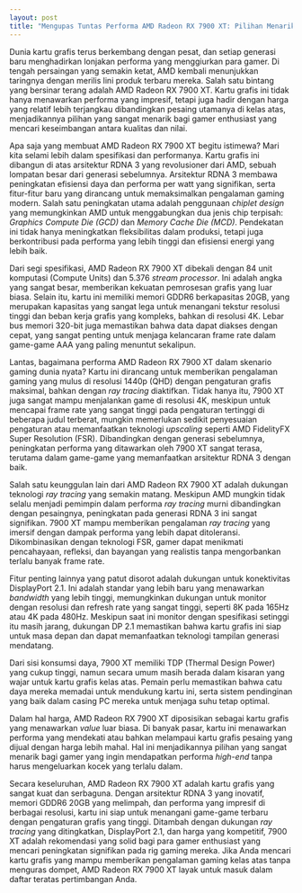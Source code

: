 ```yaml
---
layout: post
title: "Mengupas Tuntas Performa AMD Radeon RX 7900 XT: Pilihan Menarik untuk Gamer Enthusiast"
---
```


Dunia kartu grafis terus berkembang dengan pesat, dan setiap generasi baru menghadirkan lonjakan performa yang menggiurkan para gamer. Di tengah persaingan yang semakin ketat, AMD kembali menunjukkan taringnya dengan merilis lini produk terbaru mereka. Salah satu bintang yang bersinar terang adalah AMD Radeon RX 7900 XT. Kartu grafis ini tidak hanya menawarkan performa yang impresif, tetapi juga hadir dengan harga yang relatif lebih terjangkau dibandingkan pesaing utamanya di kelas atas, menjadikannya pilihan yang sangat menarik bagi gamer enthusiast yang mencari keseimbangan antara kualitas dan nilai.

Apa saja yang membuat AMD Radeon RX 7900 XT begitu istimewa? Mari kita selami lebih dalam spesifikasi dan performanya. Kartu grafis ini dibangun di atas arsitektur RDNA 3 yang revolusioner dari AMD, sebuah lompatan besar dari generasi sebelumnya. Arsitektur RDNA 3 membawa peningkatan efisiensi daya dan performa per watt yang signifikan, serta fitur-fitur baru yang dirancang untuk memaksimalkan pengalaman gaming modern. Salah satu peningkatan utama adalah penggunaan *chiplet design* yang memungkinkan AMD untuk menggabungkan dua jenis chip terpisah: *Graphics Compute Die (GCD)* dan *Memory Cache Die (MCD)*. Pendekatan ini tidak hanya meningkatkan fleksibilitas dalam produksi, tetapi juga berkontribusi pada performa yang lebih tinggi dan efisiensi energi yang lebih baik.

Dari segi spesifikasi, AMD Radeon RX 7900 XT dibekali dengan 84 unit komputasi (Compute Units) dan 5.376 *stream processor*. Ini adalah angka yang sangat besar, memberikan kekuatan pemrosesan grafis yang luar biasa. Selain itu, kartu ini memiliki memori GDDR6 berkapasitas 20GB, yang merupakan kapasitas yang sangat lega untuk menangani tekstur resolusi tinggi dan beban kerja grafis yang kompleks, bahkan di resolusi 4K. Lebar bus memori 320-bit juga memastikan bahwa data dapat diakses dengan cepat, yang sangat penting untuk menjaga kelancaran frame rate dalam game-game AAA yang paling menuntut sekalipun.

Lantas, bagaimana performa AMD Radeon RX 7900 XT dalam skenario gaming dunia nyata? Kartu ini dirancang untuk memberikan pengalaman gaming yang mulus di resolusi 1440p (QHD) dengan pengaturan grafis maksimal, bahkan dengan *ray tracing* diaktifkan. Tidak hanya itu, 7900 XT juga sangat mampu menjalankan game di resolusi 4K, meskipun untuk mencapai frame rate yang sangat tinggi pada pengaturan tertinggi di beberapa judul terberat, mungkin memerlukan sedikit penyesuaian pengaturan atau memanfaatkan teknologi *upscaling* seperti AMD FidelityFX Super Resolution (FSR). Dibandingkan dengan generasi sebelumnya, peningkatan performa yang ditawarkan oleh 7900 XT sangat terasa, terutama dalam game-game yang memanfaatkan arsitektur RDNA 3 dengan baik.

Salah satu keunggulan lain dari AMD Radeon RX 7900 XT adalah dukungan teknologi *ray tracing* yang semakin matang. Meskipun AMD mungkin tidak selalu menjadi pemimpin dalam performa *ray tracing* murni dibandingkan dengan pesaingnya, peningkatan pada generasi RDNA 3 ini sangat signifikan. 7900 XT mampu memberikan pengalaman *ray tracing* yang imersif dengan dampak performa yang lebih dapat ditoleransi. Dikombinasikan dengan teknologi FSR, gamer dapat menikmati pencahayaan, refleksi, dan bayangan yang realistis tanpa mengorbankan terlalu banyak frame rate.

Fitur penting lainnya yang patut disorot adalah dukungan untuk konektivitas DisplayPort 2.1. Ini adalah standar yang lebih baru yang menawarkan *bandwidth* yang lebih tinggi, memungkinkan dukungan untuk monitor dengan resolusi dan refresh rate yang sangat tinggi, seperti 8K pada 165Hz atau 4K pada 480Hz. Meskipun saat ini monitor dengan spesifikasi setinggi itu masih jarang, dukungan DP 2.1 memastikan bahwa kartu grafis ini siap untuk masa depan dan dapat memanfaatkan teknologi tampilan generasi mendatang.

Dari sisi konsumsi daya, 7900 XT memiliki TDP (Thermal Design Power) yang cukup tinggi, namun secara umum masih berada dalam kisaran yang wajar untuk kartu grafis kelas atas. Pemain perlu memastikan bahwa catu daya mereka memadai untuk mendukung kartu ini, serta sistem pendinginan yang baik dalam casing PC mereka untuk menjaga suhu tetap optimal.

Dalam hal harga, AMD Radeon RX 7900 XT diposisikan sebagai kartu grafis yang menawarkan *value* luar biasa. Di banyak pasar, kartu ini menawarkan performa yang mendekati atau bahkan melampaui kartu grafis pesaing yang dijual dengan harga lebih mahal. Hal ini menjadikannya pilihan yang sangat menarik bagi gamer yang ingin mendapatkan performa *high-end* tanpa harus mengeluarkan kocek yang terlalu dalam.

Secara keseluruhan, AMD Radeon RX 7900 XT adalah kartu grafis yang sangat kuat dan serbaguna. Dengan arsitektur RDNA 3 yang inovatif, memori GDDR6 20GB yang melimpah, dan performa yang impresif di berbagai resolusi, kartu ini siap untuk menangani game-game terbaru dengan pengaturan grafis yang tinggi. Ditambah dengan dukungan *ray tracing* yang ditingkatkan, DisplayPort 2.1, dan harga yang kompetitif, 7900 XT adalah rekomendasi yang solid bagi para gamer enthusiast yang mencari peningkatan signifikan pada rig gaming mereka. Jika Anda mencari kartu grafis yang mampu memberikan pengalaman gaming kelas atas tanpa menguras dompet, AMD Radeon RX 7900 XT layak untuk masuk dalam daftar teratas pertimbangan Anda.

